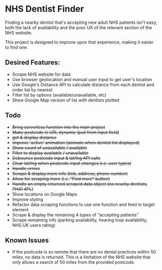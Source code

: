 # NHS Dentist Finder

Finding a nearby dentist that's accepting new adult NHS patients isn't easy; both the lack of availability and the poor UX of the relevant section of the NHS website.

This project is designed to improve upon that experience, making it easier to find one.

## Desired Features:

- Scrape NHS website for data
- Use browser geolocation and manual user input to get user's location
- Use Google's Distance API to calculate distance from each dentist and order list by nearest
- Filter list by options (available/unavailable, etc)
- Show Google Map version of list with dentists plotted

## Todo

- ~~Bring serverless function into the main project~~
- ~~Make postcode in URL dynamic (pull from input field)~~
- ~~get & display distance~~
- ~~improve 'active' animation (animate when dentist list displayed)~~
- ~~Show count of unavailable / available~~
- ~~Filter to display available / unavailable~~
- ~~Debounce postcode input & lat/lng API calls~~
- ~~Clear lat/lng when postcode input changes (i.e. user types)~~
- ~~Handle errors~~
- ~~Scrape & display more info (link, address, phone number)~~
- ~~Allow for scraping more (i.e. "Find more" button)~~
- ~~Handle an empty returned scraped data object (no nearby dentists, PH41 4PL)~~
- Show locations on Google Maps
- Improve styling
- Refactor data scraping functions to use one function and feed in target element
- Scrape & display the remaining 4 types of "accepting patients"
- Scrape remaining info (parking availability, hearing loop availability, NHS.UK users rating)

## Known Issues

- If the postcode is so remote that there are no dental practices within 50 miles, no data is returned. This is a limitation of the NHS website that only allows a search of 50 miles from the provided postcode.
